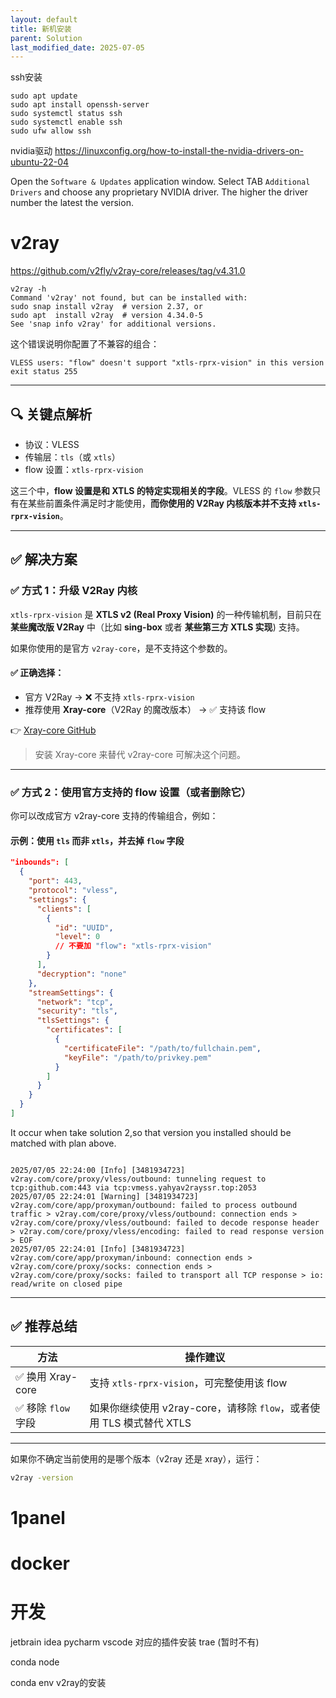 ```yaml
---
layout: default
title: 新机安装
parent: Solution
last_modified_date: 2025-07-05
---
```




ssh安装 

```text
sudo apt update
sudo apt install openssh-server
sudo systemctl status ssh
sudo systemctl enable ssh
sudo ufw allow ssh
```

nvidia驱动 https://linuxconfig.org/how-to-install-the-nvidia-drivers-on-ubuntu-22-04


Open the `Software & Updates` application window.
Select TAB `Additional Drivers` and choose any proprietary NVIDIA driver.
The higher the driver number the latest the version.

# v2ray 

https://github.com/v2fly/v2ray-core/releases/tag/v4.31.0

```text
v2ray -h
Command 'v2ray' not found, but can be installed with:
sudo snap install v2ray  # version 2.37, or
sudo apt  install v2ray  # version 4.34.0-5
See 'snap info v2ray' for additional versions.
```
这个错误说明你配置了不兼容的组合：

```
VLESS users: "flow" doesn't support "xtls-rprx-vision" in this version
exit status 255
```

---

## 🔍 关键点解析

* 协议：VLESS
* 传输层：`tls`（或 `xtls`）
* flow 设置：`xtls-rprx-vision`

这三个中，**flow 设置是和 XTLS 的特定实现相关的字段**。VLESS 的 `flow` 参数只有在某些前置条件满足时才能使用，**而你使用的 V2Ray 内核版本并不支持 `xtls-rprx-vision`**。

---

## ✅ 解决方案

### ✅ 方式 1：**升级 V2Ray 内核**

`xtls-rprx-vision` 是 **XTLS v2 (Real Proxy Vision)** 的一种传输机制，目前只在 **某些魔改版 V2Ray** 中（比如 **sing-box** 或者 **某些第三方 XTLS 实现**) 支持。

如果你使用的是官方 `v2ray-core`，是不支持这个参数的。

#### ✅ 正确选择：

* 官方 V2Ray → ❌ 不支持 `xtls-rprx-vision`
* 推荐使用 **Xray-core**（V2Ray 的魔改版本） → ✅ 支持该 flow

👉 [Xray-core GitHub](https://github.com/XTLS/Xray-core)

> 安装 Xray-core 来替代 v2ray-core 可解决这个问题。

---

### ✅ 方式 2：**使用官方支持的 flow 设置（或者删除它）**

你可以改成官方 v2ray-core 支持的传输组合，例如：

#### 示例：使用 `tls` 而非 `xtls`，并去掉 `flow` 字段

```json
"inbounds": [
  {
    "port": 443,
    "protocol": "vless",
    "settings": {
      "clients": [
        {
          "id": "UUID",
          "level": 0
          // 不要加 "flow": "xtls-rprx-vision"
        }
      ],
      "decryption": "none"
    },
    "streamSettings": {
      "network": "tcp",
      "security": "tls",
      "tlsSettings": {
        "certificates": [
          {
            "certificateFile": "/path/to/fullchain.pem",
            "keyFile": "/path/to/privkey.pem"
          }
        ]
      }
    }
  }
]
```

It occur when take solution 2,so that version you installed should be matched with plan above.
```text

2025/07/05 22:24:00 [Info] [3481934723] v2ray.com/core/proxy/vless/outbound: tunneling request to tcp:github.com:443 via tcp:vmess.yahyav2rayssr.top:2053
2025/07/05 22:24:01 [Warning] [3481934723] v2ray.com/core/app/proxyman/outbound: failed to process outbound traffic > v2ray.com/core/proxy/vless/outbound: connection ends > v2ray.com/core/proxy/vless/outbound: failed to decode response header > v2ray.com/core/proxy/vless/encoding: failed to read response version > EOF
2025/07/05 22:24:01 [Info] [3481934723] v2ray.com/core/app/proxyman/inbound: connection ends > v2ray.com/core/proxy/socks: connection ends > v2ray.com/core/proxy/socks: failed to transport all TCP response > io: read/write on closed pipe
```
---

## ✅ 推荐总结

| 方法             | 操作建议                                             |
| -------------- | ------------------------------------------------ |
| ✅ 换用 Xray-core | 支持 `xtls-rprx-vision`，可完整使用该 flow                |
| ✅ 移除 `flow` 字段 | 如果你继续使用 v2ray-core，请移除 `flow`，或者使用 TLS 模式替代 XTLS |

---

如果你不确定当前使用的是哪个版本（v2ray 还是 xray），运行：

```bash
v2ray -version
```



# 1panel

# docker

# 开发

jetbrain
idea
pycharm
vscode
对应的插件安装
trae (暂时不有)

conda 
node


conda env
v2ray的安装


 
